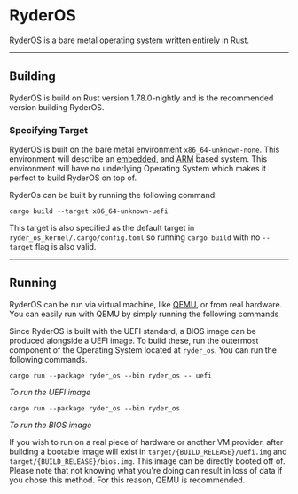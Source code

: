 # RyderOS

RyderOS is a bare metal operating system written entirely in Rust.
___

## Building
RyderOS is build on Rust version 1.78.0-nightly and is the recommended 
version building RyderOS.

### Specifying Target
RyderOS is built on the bare metal environment `x86_64-unknown-none`. This environment will describe an 
[embedded](https://en.wikipedia.org/wiki/Embedded_system), and 
[ARM](https://en.wikipedia.org/wiki/ARM_architecture_family) based system. This environment
will have no underlying Operating System which makes it perfect to build RyderOS on top of.

RyderOs can be built by running the following command:
```shell
cargo build --target x86_64-unknown-uefi
```

This target is also specified as the default target in `ryder_os_kernel/.cargo/config.toml` so running `cargo build`
with no `--target` flag is also valid.

---
## Running

RyderOS can be run via virtual machine, like [QEMU](https://www.qemu.org/download/#source), or from real hardware. 
You can easily run with QEMU by simply running the following commands

Since RyderOS is built with the UEFI standard, a BIOS image can be produced alongside a UEFI image.
To build these, run the outermost component of the Operating System located at `ryder_os`. You can
run the following commands.

```shell
cargo run --package ryder_os --bin ryder_os -- uefi
```
*To run the UEFI image*

```shell
cargo run --package ryder_os --bin ryder_os
```
*To run the BIOS image*

If you wish to run on a real piece of hardware or 
another VM provider, after building a bootable image will exist in
`target/{BUILD_RELEASE}/uefi.img` and `target/{BUILD_RELEASE}/bios.img`.
This image can be directly booted off of. Please note that not knowing what you're
doing can result in loss of data if you chose this method. For this reason, QEMU is recommended.
